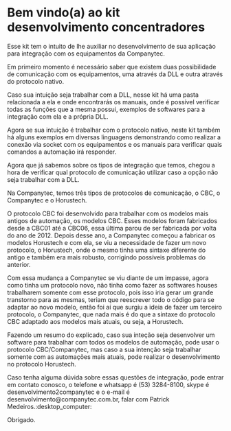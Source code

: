 <h1> Bem vindo(a) ao kit desenvolvimento concentradores </h1>
<p>Esse kit tem o intuito de lhe auxiliar no desenvolvimento de sua aplicação para integração com os equipamentos da Companytec.</p>
<p>Em primeiro momento é necessário saber que existem duas possibilidade de comunicação com os equipamentos, uma através da DLL e outra através do protocolo nativo.
<p>Caso sua intuição seja trabalhar com a DLL, nesse kit há uma pasta relacionada a ela e onde encontrarás os manuais, onde é possível verificar todas as funções que a mesma possui, exemplos de softwares para a integração com ela e a própria DLL.</p>
<p>Agora se sua intuição é trabalhar com o protocolo nativo, neste kit também há alguns exemplos em diversas linguagens demonstrando como realizar a conexão via socket com os equipamentos e os manuais para verificar quais comandos a automação irá responder.</p>
<p>Agora que já sabemos sobre os tipos de integração que temos, chegou a hora de verificar qual protocolo de comunicação utilizar caso a opção não seja trabalhar com a DLL.</p>
<p>Na Companytec, temos três tipos de protocolos de comunicação, o CBC, o Companytec e o Horustech.</p>
<p>O protocolo CBC foi desenvolvido para trabalhar com os modelos mais antigos de automação, os modelos CBC. Esses modelos foram fabricados desde a CBC01 até a CBC06, essa última parou de ser fabricada por volta do ano de 2012. Depois desse ano, a Companytec começou a fabricar os modelos Horustech e com ela, se viu a necessidade de fazer um novo protocolo, o Horustech, onde o mesmo tinha uma sintaxe diferente do antigo e também era mais robusto, corrigindo possíveis problemas do anterior.</p>
<p>Com essa mudança a Companytec se viu diante de um impasse, agora como tinha um protocolo novo, não tinha como fazer as softwares houses trabalharem somente com esse protocolo, pois isso iria gerar um grande transtorno para as mesmas, teriam que reescrever todo o código para se adaptar ao novo modelo, então foi aí que surgiu a ideia de fazer um terceiro protocolo, o Companytec, que nada mais é do que a sintaxe do protocolo CBC adaptado aos modelos mais atuais, ou seja, a Horustech.</p>
<p>Fazendo um resumo do explicado, caso sua inteção seja desenvolver um software para trabalhar com todos os modelos de automação, pode usar o protocolo CBC/Companytec, mas caso a sua intenção seja trabalhar somente com as automações mais atuais, pode realizar o desenvolvimento no protocolo Horustech.</p>
<p>Caso tenha alguma dúvida sobre essas questões de integração, pode entrar em contato conosco, o telefone e whatsapp é (53) 3284-8100, skype é desenvolvimento2companytec e o e-mail é desenvolvimento@companytec.com.br, falar com Patrick Medeiros.:desktop_computer:</p>
<p>Obrigado.</p>

